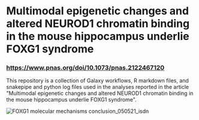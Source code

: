 # Multimodal epigenetic changes and altered NEUROD1 chromatin binding in the mouse hippocampus underlie FOXG1 syndrome
### https://www.pnas.org/doi/10.1073/pnas.2122467120
This repository is a collection of Galaxy workflows, R markdown files, and snakepipe and python log files used in the analyses reported in the article "Multimodal epigenetic changes and altered NEUROD1 chromatin binding in the mouse hippocampus underlie FOXG1 syndrome".


![FOXG1 molecular mechanisms conclusion_050521_isdn](https://user-images.githubusercontent.com/93921944/210263870-7aff2f6d-8af9-414d-8131-3bce224dd9c2.png#left)

